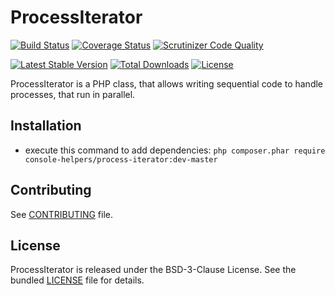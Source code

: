 # ProcessIterator

[![Build Status](https://travis-ci.org/console-helpers/process-iterator.svg?branch=master)](https://travis-ci.org/console-helpers/process-iterator)
[![Coverage Status](https://coveralls.io/repos/console-helpers/process-iterator/badge.svg?branch=master&service=github)](https://coveralls.io/github/console-helpers/process-iterator?branch=master)
[![Scrutinizer Code Quality](https://scrutinizer-ci.com/g/console-helpers/process-iterator/badges/quality-score.png?b=master)](https://scrutinizer-ci.com/g/console-helpers/process-iterator/?branch=master)


[![Latest Stable Version](https://poser.pugx.org/console-helpers/process-iterator/v/stable)](https://packagist.org/packages/console-helpers/process-iterator)
[![Total Downloads](https://poser.pugx.org/console-helpers/process-iterator/downloads)](https://packagist.org/packages/console-helpers/process-iterator)
[![License](https://poser.pugx.org/console-helpers/process-iterator/license)](https://packagist.org/packages/console-helpers/process-iterator)

ProcessIterator is a PHP class, that allows writing sequential code to handle processes, that run in parallel.

## Installation

* execute this command to add dependencies: `php composer.phar require console-helpers/process-iterator:dev-master`

## Contributing

See [CONTRIBUTING](CONTRIBUTING.md) file.

## License

ProcessIterator is released under the BSD-3-Clause License. See the bundled [LICENSE](LICENSE) file for details.
